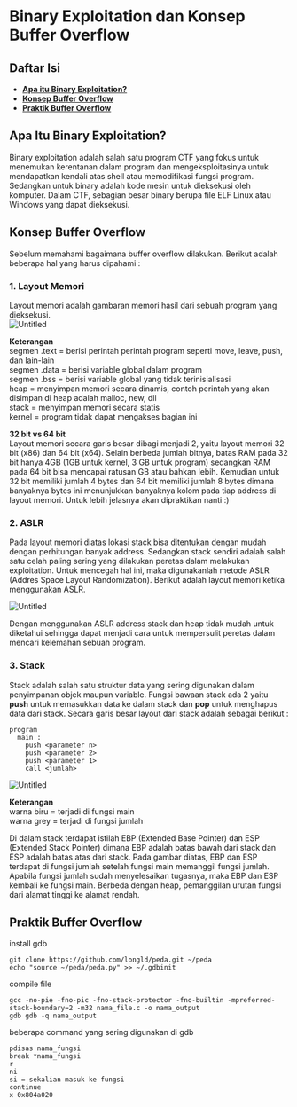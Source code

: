 # Binary Exploitation dan Konsep Buffer Overflow

## **Daftar Isi**

- [**Apa itu Binary Exploitation?**](#apa-itu-binary-exploitation?)
- [**Konsep Buffer Overflow**](#konsep-buffer-overflow)
- [**Praktik Buffer Overflow**](#konsep-forensik)

## Apa Itu Binary Exploitation?

Binary exploitation adalah salah satu program CTF yang fokus untuk menemukan kerentanan dalam program dan mengeksploitasinya untuk mendapatkan kendali atas shell atau
memodifikasi fungsi program. Sedangkan untuk binary adalah kode mesin untuk dieksekusi oleh komputer. Dalam CTF, sebagian besar binary berupa file ELF Linux atau Windows
yang dapat dieksekusi.

## Konsep Buffer Overflow

Sebelum memahami bagaimana buffer overflow dilakukan. Berikut adalah beberapa hal yang harus dipahami :

### 1. Layout Memori

Layout memori adalah gambaran memori hasil dari sebuah program yang dieksekusi.  
![Untitled](https://user-images.githubusercontent.com/87466033/129343635-8ccb66e2-1007-4a83-b1b5-d4a17a3c15cf.png)

**Keterangan**  
segmen .text = berisi perintah perintah program seperti move, leave, push, dan lain-lain  
segmen .data = berisi variable global dalam program  
segmen .bss = berisi variable global yang tidak terinisialisasi  
heap = menyimpan memori secara dinamis, contoh perintah yang akan disimpan di heap adalah malloc, new, dll  
stack = menyimpan memori secara statis  
kernel = program tidak dapat mengakses bagian ini

**32 bit vs 64 bit**  
Layout memori secara garis besar dibagi menjadi 2, yaitu layout memori 32 bit (x86) dan 64 bit (x64). Selain berbeda jumlah bitnya, batas RAM pada 32 bit hanya 4GB (1GB untuk
kernel, 3 GB untuk program) sedangkan RAM pada 64 bit bisa mencapai ratusan GB atau bahkan lebih. Kemudian untuk 32 bit memiliki jumlah 4 bytes dan 64 bit memiliki jumlah 8 bytes
dimana banyaknya bytes ini menunjukkan banyaknya kolom pada tiap address di layout memori. Untuk lebih jelasnya akan dipraktikan nanti :)

### 2. ASLR

Pada layout memori diatas lokasi stack bisa ditentukan dengan mudah dengan perhitungan banyak address. Sedangkan stack sendiri adalah salah satu celah paling sering yang dilakukan
peretas dalam melakukan exploitation. Untuk mencegah hal ini, maka digunakanlah metode ASLR (Addres Space Layout Randomization). Berikut adalah layout memori ketika menggunakan
ASLR.

![Untitled](https://user-images.githubusercontent.com/87466033/129348709-c35be273-96e8-4979-8c12-ee60cd7e8b71.png)

Dengan menggunakan ASLR address stack dan heap tidak mudah untuk diketahui sehingga dapat menjadi cara untuk mempersulit peretas dalam mencari kelemahan sebuah program.

### 3. Stack

Stack adalah salah satu struktur data yang sering digunakan dalam penyimpanan objek maupun variable. Fungsi bawaan stack ada 2 yaitu **push** untuk memasukkan data ke dalam stack
dan **pop** untuk menghapus data dari stack. Secara garis besar layout dari stack adalah sebagai berikut :

```
program
  main :
    push <parameter n>
    push <parameter 2>
    push <parameter 1>
    call <jumlah>
```

![Untitled](https://user-images.githubusercontent.com/87466033/129351559-65b6050b-6927-474c-b4a9-3cd6bd51fc0c.png)

**Keterangan**  
warna biru = terjadi di fungsi main  
warna grey = terjadi di fungsi jumlah

Di dalam stack terdapat istilah EBP (Extended Base Pointer) dan ESP (Extended Stack Pointer) dimana EBP adalah batas bawah dari stack dan ESP adalah batas atas dari stack. Pada
gambar diatas, EBP dan ESP terdapat di fungsi jumlah setelah fungsi main memanggil fungsi jumlah. Apabila fungsi jumlah sudah menyelesaikan tugasnya, maka EBP dan ESP kembali ke
fungsi main. Berbeda dengan heap, pemanggilan urutan fungsi dari alamat tinggi ke alamat rendah.

## Praktik Buffer Overflow

install gdb

```
git clone https://github.com/longld/peda.git ~/peda
echo "source ~/peda/peda.py" >> ~/.gdbinit
```

compile file

```
gcc -no-pie -fno-pic -fno-stack-protector -fno-builtin -mpreferred-stack-boundary=2 -m32 nama_file.c -o nama_output
gdb gdb -q nama_output
```

beberapa command yang sering digunakan di gdb

```
pdisas nama_fungsi
break *nama_fungsi
r
ni
si = sekalian masuk ke fungsi
continue
x 0x804a020
```
